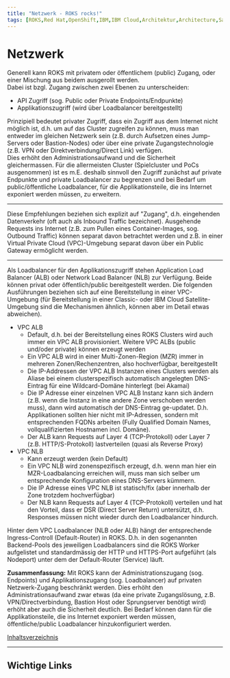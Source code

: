 ```yaml
---
title: "Netzwerk - ROKS rocks!"
tags: [ROKS,Red Hat,OpenShift,IBM,IBM Cloud,Architektur,Architecture,Satellite,Cloud Satellite,Netzwerk,Network,Loadbalancer,Lastverteilung,Availabilty Zone,Hochverfügbarkeit,IBM Cloud Satellite]
---
```


# Netzwerk

Generell kann ROKS mit privatem oder öffentlichem (public) Zugang, oder einer Mischung aus beidem ausgerollt werden.<br/>
Dabei ist bzgl. Zugang zwischen zwei Ebenen zu unterscheiden:
- API Zugriff (sog. Public oder Private Endpoints/Endpunkte)
- Applikationszugriff (wird über Loadbalancer bereitgestellt)

Prinzipiell bedeutet privater Zugriff, dass ein Zugriff aus dem Internet nicht möglich ist, d.h. um auf das Cluster zugreifen zu können, muss man entweder im 
gleichen Netzwerk sein (z.B. durch Aufsetzen eines Jump-Servers oder Bastion-Nodes) oder über eine private Zugangstechnologie (z.B. VPN oder Direktverbindung/Direct Link) verfügen.<br/>
Dies erhöht den Administrationsaufwand und die Sicherheit gleichermassen. Für die allermeisten Cluster (Spielcluster und PoCs ausgenommen) ist es m.E. deshalb sinnvoll
den Zugriff zunächst auf private Endpunkte und private Loadbalancer zu begrenzen und bei Bedarf um public/öffentliche Loadbalancer, für die Applikationsteile, die ins Internet exponiert werden müssen, zu erweitern.

<hr/>
Diese Empfehlungen beziehen sich explizit auf "Zugang", d.h. eingehenden Datenverkehr (oft auch als Inbound Traffic bezeichnet). 
Ausgehende Requests ins Internet (z.B. zum Pullen eines Container-Images, sog. Outbound Traffic) können separat davon betrachtet werden und z.B. in einer Virtual Private Cloud (VPC)-Umgebung separat davon über ein Public Gateway ermöglicht werden.
<hr/>

Als Loadbalancer für den Applikationszugriff stehen Application Load Balancer (ALB) oder Network Load Balancer (NLB) zur Verfügung. Beide können privat oder öffentlich/public bereitgestellt werden. Die folgenden Ausführungen beziehen sich auf eine Bereitstellung in einer VPC-Umgebung (für Bereitstellung in einer Classic- oder IBM Cloud Satellite-Umgebung sind die Mechanismen ähnlich, können aber im Detail etwas abweichen).
- VPC ALB<br>
  - Default, d.h. bei der Bereitstellung eines ROKS Clusters wird auch immer ein VPC ALB provisioniert. Weitere VPC ALBs (public und/oder private) können erzeugt werden
  - Ein VPC ALB wird in einer Multi-Zonen-Region (MZR) immer in mehreren Zonen/Rechenzentren, also hochverfügbar, bereitgestellt
  - Die IP-Addressen der VPC ALB Instanzen eines Clusters werden als Aliase bei einem clusterspezifisch automatisch angelegten DNS-Eintrag für eine Wildcard-Domäne hinterlegt (bei Akamai)
  - Die IP Adresse einer einzelnen VPC ALB Instanz kann sich ändern (z.B. wenn die Instanz in eine andere Zone verschoben werden muss), dann wird automatisch der DNS-Eintrag ge-updatet. D.h. Applikationen sollten hier nicht mit IP-Adressen, sondern mit entsprechenden FQDNs arbeiten (Fully Qualified Domain Names, vollqualifizierten Hostnamen incl. Domäne).
  - Der ALB kann Requests auf Layer 4 (TCP-Protokoll) oder Layer 7 (z.B. HTTP/S-Protokoll) lastverteilen (quasi als Reverse Proxy)
- VPC NLB
  - Kann erzeugt werden (kein Default)
  - Ein VPC NLB wird zonenspezifisch erzeugt, d.h. wenn man hier ein MZR-Loadbalancing erreichen will, muss man sich selber um entsprechende Konfiguration eines DNS-Servers kümmern.
  - Die IP Adresse eines VPC NLB ist statisch/fix (aber innerhalb der Zone trotzdem hochverfügbar)
  - Der NLB kann Requests auf Layer 4 (TCP-Protokoll) verteilen und hat den Vorteil, dass er DSR (Direct Server Return) untersützt, d.h. Responses müssen nicht wieder durch den Loadbalancer hindurch.

Hinter dem VPC Loadbalancer (NLB oder ALB) hängt der entsprechende Ingress-Controll (Default-Router) in ROKS. D.h. in den sogenannten Backend-Pools des jeweiligen Loadbalancers sind die ROKS Worker aufgelistet und standardmässig der HTTP und HTTPS-Port aufgeführt (als Nodeport) unter dem der Default-Router (Service) läuft.




**Zusammenfassung:** Mit ROKS kann der Administrationszugang (sog. Endpoints) und Applikationszugang (sog. Loadbalancer) auf privaten Netzwerk-Zugang beschränkt werden. Dies erhöht den Administrationsaufwand zwar etwas (da eine private Zugangslösung, z.B. VPN/Directverbindung, Bastion Host oder Sprungserver benötigt wird) erhöht aber auch die Sicherheit deutlich. Bei Bedarf können dann für die Applikationsteile, die ins Internet exponiert werden müssen, öffentliche/public Loadbalancer hinzukonfiguriert werden.

[Inhaltsverzeichnis](./README.md)

<hr/>

Wichtige Links
- 
